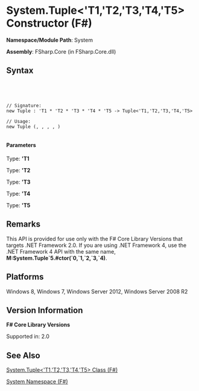 # System.Tuple<'T1,'T2,'T3,'T4,'T5> Constructor (F#)

**Namespace/Module Path**: System

**Assembly**: FSharp.Core (in FSharp.Core.dll)


## Syntax



```




// Signature:
new Tuple : 'T1 * 'T2 * 'T3 * 'T4 * 'T5 -> Tuple<'T1,'T2,'T3,'T4,'T5>

// Usage:
new Tuple (, , , , )


```





#### Parameters
Type: **'T1**


Type: **'T2**


Type: **'T3**


Type: **'T4**


Type: **'T5**




## Remarks
This API is provided for use only with the F# Core Library Versions that targets .NET Framework 2.0. If you are using .NET Framework 4, use the .NET Framework 4 API with the same name, **M:System.Tuple&#96;5.#ctor(&#96;0,&#96;1,&#96;2,&#96;3,&#96;4)**.


## Platforms
Windows 8, Windows 7, Windows Server 2012, Windows Server 2008 R2


## Version Information
**F# Core Library Versions**

Supported in: 2.0




## See Also
[System.Tuple&#60;'T1,'T2,'T3,'T4,'T5&#62; Class &#40;F&#35;&#41;](System.Tuple%5B%27T1%2C%27T2%2C%27T3%2C%27T4%2C%27T5%5D-Class-%5BFSharp%5D.md)

[System Namespace &#40;F&#35;&#41;](System-Namespace-%5BFSharp%5D.md)

